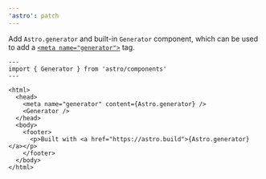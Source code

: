 ```yaml
---
'astro': patch
---
```


Add `Astro.generator` and built-in `Generator` component, which can be used to add a [`<meta name="generator">`](https://html.spec.whatwg.org/multipage/semantics.html#meta-generator) tag.

```astro
---
import { Generator } from 'astro/components'
---

<html>
  <head>
    <meta name="generator" content={Astro.generator} />
    <Generator />
  </head>
  <body>
    <footer>
      <p>Built with <a href="https://astro.build">{Astro.generator}</a></p>
    </footer>
  </body>
</html>
```
